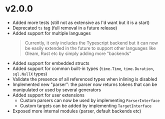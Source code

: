 # v2.0.0

- Added more tests (still not as extensive as I'd want but it is a start)
- Deprecated `ts` tag (full removal in a future release)
- Added support for multiple languages
  > Currently, it only includes the Typescript backend but it can now be easily extended in the future to support other languages like Gleam, Rust etc by simply adding more "backends"
- Added support for embedded structs
- Added support for common built-in types (`time.Time`, `time.Duration`, `sql.NullX` types)
- Validate the presence of all referenced types when inlining is disabled
- Implemented new "parser": the parser now returns tokens that can be manipulated or used by several generators
- Added support for user extensions
  - Custom parsers can now be used by implementing `ParserInterface`
  - Custom targets can be added by implementing `TargetInterface`
- Exposed more internal modules (parser, default backends etc)
